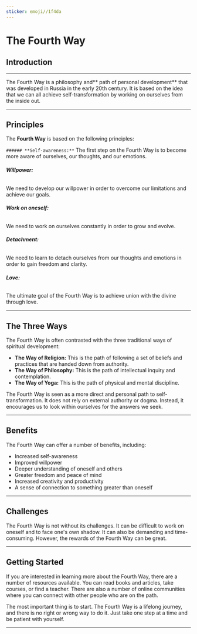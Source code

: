 ```yaml
---
sticker: emoji//1f4da
---
```

# The Fourth Way

## Introduction
---
The Fourth Way is a philosophy and** path of personal development** that was developed in Russia in the early 20th century. It is based on the idea that we can all achieve self-transformation by working on ourselves from the inside out.

---
## Principles

The **Fourth Way** is based on the following principles:

`###### **Self-awareness:**`
The first step on the Fourth Way is to become more aware of ourselves, our thoughts, and our emotions.
###### **Willpower:**
We need to develop our willpower in order to overcome our limitations and achieve our goals.
###### **Work on oneself:**
We need to work on ourselves constantly in order to grow and evolve.
###### **Detachment:**
We need to learn to detach ourselves from our thoughts and emotions in order to gain freedom and clarity.
###### **Love:**
The ultimate goal of the Fourth Way is to achieve union with the divine through love.

---
## The Three Ways

The Fourth Way is often contrasted with the three traditional ways of spiritual development:

* **The Way of Religion:** This is the path of following a set of beliefs and practices that are handed down from authority.
* **The Way of Philosophy:** This is the path of intellectual inquiry and contemplation.
* **The Way of Yoga:** This is the path of physical and mental discipline.

The Fourth Way is seen as a more direct and personal path to self-transformation. It does not rely on external authority or dogma. Instead, it encourages us to look within ourselves for the answers we seek.

---
## Benefits

The Fourth Way can offer a number of benefits, including:

* Increased self-awareness
* Improved willpower
* Deeper understanding of oneself and others
* Greater freedom and peace of mind
* Increased creativity and productivity
* A sense of connection to something greater than oneself

---
## Challenges

The Fourth Way is not without its challenges. It can be difficult to work on oneself and to face one's own shadow. It can also be demanding and time-consuming. However, the rewards of the Fourth Way can be great.

---
## Getting Started

If you are interested in learning more about the Fourth Way, there are a number of resources available. You can read books and articles, take courses, or find a teacher. There are also a number of online communities where you can connect with other people who are on the path.

The most important thing is to start. The Fourth Way is a lifelong journey, and there is no right or wrong way to do it. Just take one step at a time and be patient with yourself.


























---
